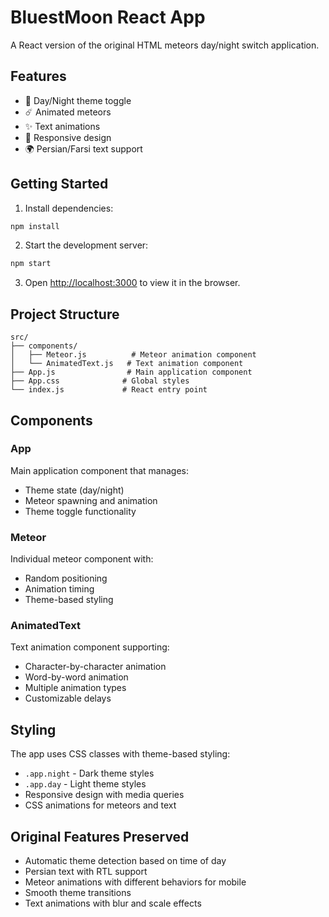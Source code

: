 # BluestMoon React App

A React version of the original HTML meteors day/night switch application.

## Features

- 🌙 Day/Night theme toggle
- ☄️ Animated meteors
- ✨ Text animations
- 📱 Responsive design
- 🌍 Persian/Farsi text support

## Getting Started

1. Install dependencies:
```bash
npm install
```

2. Start the development server:
```bash
npm start
```

3. Open [http://localhost:3000](http://localhost:3000) to view it in the browser.

## Project Structure

```
src/
├── components/
│   ├── Meteor.js          # Meteor animation component
│   └── AnimatedText.js   # Text animation component
├── App.js                # Main application component
├── App.css              # Global styles
└── index.js             # React entry point
```

## Components

### App
Main application component that manages:
- Theme state (day/night)
- Meteor spawning and animation
- Theme toggle functionality

### Meteor
Individual meteor component with:
- Random positioning
- Animation timing
- Theme-based styling

### AnimatedText
Text animation component supporting:
- Character-by-character animation
- Word-by-word animation
- Multiple animation types
- Customizable delays

## Styling

The app uses CSS classes with theme-based styling:
- `.app.night` - Dark theme styles
- `.app.day` - Light theme styles
- Responsive design with media queries
- CSS animations for meteors and text

## Original Features Preserved

- Automatic theme detection based on time of day
- Persian text with RTL support
- Meteor animations with different behaviors for mobile
- Smooth theme transitions
- Text animations with blur and scale effects
